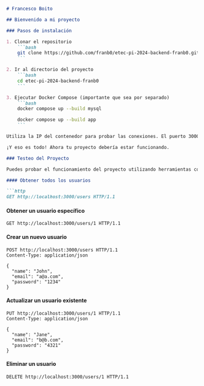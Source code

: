 ```markdown
# Francesco Boito

## Bienvenido a mi proyecto

### Pasos de instalación

1. Clonar el repositorio
    ```bash
    git clone https://github.com/franb0/etec-pi-2024-backend-franb0.git
    ```

2. Ir al directorio del proyecto
    ```bash
    cd etec-pi-2024-backend-franb0
    ```

3. Ejecutar Docker Compose (importante que sea por separado)
    ```bash
    docker compose up --build mysql

    docker compose up --build app
    ```

Utiliza la IP del contenedor para probar las conexiones. El puerto 3000 está asignado al servidor.

¡Y eso es todo! Ahora tu proyecto debería estar funcionando.

### Testeo del Proyecto

Puedes probar el funcionamiento del proyecto utilizando herramientas como Postman o cURL. A continuación, se muestran algunos ejemplos de solicitudes HTTP que puedes realizar:

#### Obtener todos los usuarios

```http
GET http://localhost:3000/users HTTP/1.1
```

#### Obtener un usuario específico

```http
GET http://localhost:3000/users/1 HTTP/1.1
```

#### Crear un nuevo usuario

```http
POST http://localhost:3000/users HTTP/1.1
Content-Type: application/json

{
  "name": "John",
  "email": "a@a.com",
  "password": "1234"
}
```

#### Actualizar un usuario existente

```http
PUT http://localhost:3000/users/1 HTTP/1.1
Content-Type: application/json

{
  "name": "Jane",
  "email": "b@b.com",
  "password": "4321"
}
```

#### Eliminar un usuario

```http
DELETE http://localhost:3000/users/1 HTTP/1.1
```

